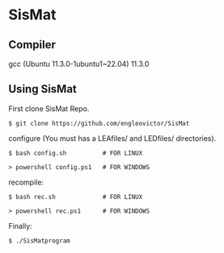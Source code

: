 # SisMat

## Compiler

gcc (Ubuntu 11.3.0-1ubuntu1~22.04) 11.3.0

## Using SisMat

First clone SisMat Repo.

    $ git clone https://github.com/engleovictor/SisMat

configure (You must has a LEAfiles/ and LEDfiles/ directories).

    $ bash config.sh          # FOR LINUX

    > powershell config.ps1   # FOR WINDOWS

recompile:

    $ bash rec.sh             # FOR LINUX

    > powershell rec.ps1      # FOR WINDOWS
    
Finally:

    $ ./SisMatprogram
